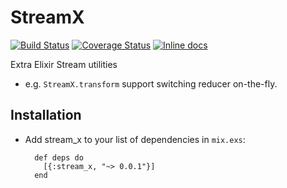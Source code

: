 # StreamX 

[![Build Status](https://travis-ci.org/koyeung/stream_x.svg?branch=master)](https://travis-ci.org/koyeung/stream_x) 
[![Coverage Status](https://coveralls.io/repos/github/koyeung/stream_x/badge.svg?branch=master)](https://coveralls.io/github/koyeung/stream_x?branch=master)
[![Inline docs](http://inch-ci.org/github/koyeung/stream_x.svg)](http://inch-ci.org/github/koyeung/stream_x)

Extra Elixir Stream utilities

* e.g. `StreamX.transform` support switching reducer on-the-fly.

## Installation

* Add stream_x to your list of dependencies in `mix.exs`:

        def deps do
          [{:stream_x, "~> 0.0.1"}]
        end

